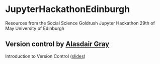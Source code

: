 # JupyterHackathonEdinburgh

Resources from the Social Science Goldrush Jupyter Hackathon 29th of May University of Edinburgh

## Version control by [Alasdair Gray](http://www.macs.hw.ac.uk/~ajg33)
Introduction to Version Control ([slides](https://www.dropbox.com/s/rtkvater1nngd0q/vcForSocialScientists.pptx?dl=0))
